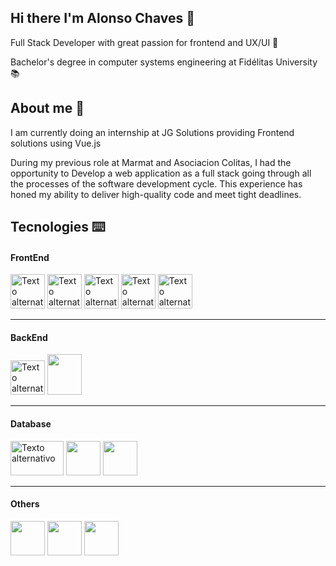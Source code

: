 ## Hi there I'm Alonso Chaves 👋

Full Stack Developer with great passion for frontend and UX/UI 🎨

Bachelor's degree in computer systems engineering at Fidélitas University 📚

## About me 🧑

I am currently doing an internship at JG Solutions providing Frontend solutions using Vue.js

During my previous role at Marmat and Asociacion Colitas, I had the opportunity to Develop a web application as a full stack going through all the processes of the software development cycle. This experience has honed my ability to deliver high-quality code and meet tight deadlines.


## Tecnologies ⌨️

#### FrontEnd
<a> <img src="https://cdn.icon-icons.com/icons2/2107/PNG/512/file_type_html_icon_130541.png" alt="Texto alternativo" width="55" height="55"> </a>
<img src="https://cdn4.iconfinder.com/data/icons/social-media-logos-6/512/121-css3-512.png" alt="Texto alternativo" width="55" height="55">
<img src="https://www.freepnglogos.com/uploads/javascript-png/javascript-vector-logo-yellow-png-transparent-javascript-vector-12.png" alt="Texto alternativo" width="55" height="55">
<img src="https://cdn.icon-icons.com/icons2/2699/PNG/512/reactjs_logo_icon_168875.png" alt="Texto alternativo" width="55" height="55">
<img src="https://cdn.icon-icons.com/icons2/2415/PNG/512/bootstrap_plain_logo_icon_146619.png" alt="Texto alternativo" width="55" height="55">

----

#### BackEnd
<a> <img src="https://upload.wikimedia.org/wikipedia/commons/thumb/7/7d/Microsoft_.NET_logo.svg/456px-Microsoft_.NET_logo.svg.png" alt="Texto alternativo" width="55" height="55"> </a>
<img src="https://uxwing.com/wp-content/themes/uxwing/download/brands-and-social-media/c-sharp-programming-language-icon.png" width="55" height="65">

----

#### Database
<a> <img src="https://encrypted-tbn0.gstatic.com/images?q=tbn:ANd9GcQQ09OTzBzQZZUJpf7wFKOoP9dkdM7wgdG9YA" alt="Texto alternativo" width="85" height="55"> </a>
<img src="https://cdn.icon-icons.com/icons2/2415/PNG/512/oracle_original_logo_icon_146401.png" width="55" height="55">
<img src="https://cdn.icon-icons.com/icons2/691/PNG/512/google_firebase_icon-icons.com_61475.png" width="55" height="55">

----

#### Others

<a> <img src="https://cdn.icon-icons.com/icons2/2699/PNG/512/figma_logo_icon_170157.png" width="55" height="55"> </a>
<img src="https://static-00.iconduck.com/assets.00/azure-devops-color-icon-512x511-zvrax40q.png" width="55" height="55">
<img src="https://cdn.icon-icons.com/icons2/836/PNG/512/Github_icon-icons.com_66788.png" width="55" height="55">

<!--
**alonsocha07/alonsocha07** is a ✨ _special_ ✨ repository because its `README.md` (this file) appears on your GitHub profile.

Here are some ideas to get you started:

- 🔭 I’m currently working on ...
- 🌱 I’m currently learning ...
- 👯 I’m looking to collaborate on ...
- 🤔 I’m looking for help with ...
- 💬 Ask me about ...
- 📫 How to reach me: ...
- 😄 Pronouns: ...
- ⚡ Fun fact: ...
-->

